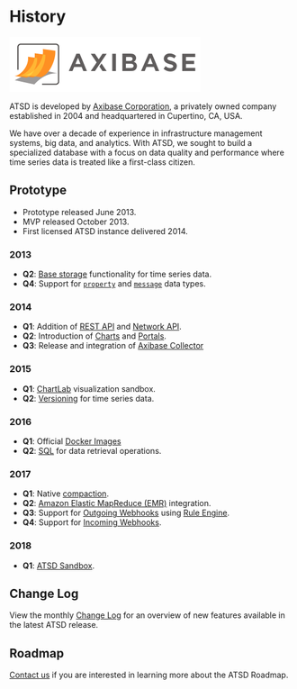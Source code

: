 # History

![](./images/axibase-logo-full.png)

ATSD is developed by [Axibase Corporation](https://axibase.com/about-us/), a privately owned company established in 2004 and headquartered in Cupertino, CA, USA.

We have over a decade of experience in infrastructure management systems, big data, and analytics. With ATSD, we sought to build a specialized database with a focus on data quality and performance where time series data is treated like a first-class citizen.

## Prototype

* Prototype released June 2013.
* MVP released October 2013.
* First licensed ATSD instance delivered 2014.

### 2013

* **Q2**: [Base storage](./schema.md#series)  functionality for time series data.
* **Q4**: Support for [`property`](./schema.md#properties) and [`message`](./schema.md#messages) data types.

### 2014

* **Q1**: Addition of [REST API](./api/data/README.md) and [Network API](./api/network/README.md).
* **Q2**: Introduction of [Charts](https://axibase.com/docs/charts/) and [Portals](./portals/README.md).
* **Q3**: Release and integration of [Axibase Collector](https://axibase.com/docs/axibase-collector/)

### 2015

* **Q1**: [ChartLab](https://axibase.com/use-cases/tutorials/shared/chartlab.html) visualization sandbox.
* **Q2**: [Versioning](./versioning/README.md) for time series data.

### 2016

* **Q1**: Official [Docker Images](https://axibase.com/docs/atsd/installation/docker.html)
* **Q2**: [SQL](https://axibase.com/docs/atsd/sql/sql-console.html) for data retrieval operations.

### 2017

* **Q1**: Native [compaction](https://axibase.com/docs/atsd/administration/compaction.html).
* **Q2**: [Amazon Elastic MapReduce (EMR)](https://axibase.com/docs/atsd/installation/aws-emr-s3.html) integration.
* **Q3**: Support for [Outgoing Webhooks](https://axibase.com/docs/atsd/rule-engine/notifications/) using [Rule Engine](https://axibase.com/docs/atsd/rule-engine/).
* **Q4**: Support for [Incoming Webhooks](https://axibase.com/docs/atsd/rule-engine/incoming-webhooks.html).

### 2018

* **Q1**: [ATSD Sandbox](https://github.com/axibase/dockers/tree/atsd-sandbox#atsd-sandbox-docker-image).

## Change Log

View the monthly [Change Log](./changelogs/README.md) for an overview of new features available in the latest ATSD release.

## Roadmap

[Contact us](https://axibase.com/feedback/) if you are interested in learning more about the ATSD Roadmap.
